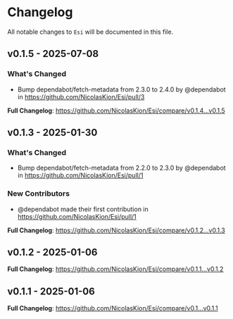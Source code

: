 # Changelog

All notable changes to `Esi` will be documented in this file.

## v0.1.5 - 2025-07-08

### What's Changed

* Bump dependabot/fetch-metadata from 2.3.0 to 2.4.0 by @dependabot in https://github.com/NicolasKion/Esi/pull/3

**Full Changelog**: https://github.com/NicolasKion/Esi/compare/v0.1.4...v0.1.5

## v0.1.3 - 2025-01-30

### What's Changed

* Bump dependabot/fetch-metadata from 2.2.0 to 2.3.0 by @dependabot in https://github.com/NicolasKion/Esi/pull/1

### New Contributors

* @dependabot made their first contribution in https://github.com/NicolasKion/Esi/pull/1

**Full Changelog**: https://github.com/NicolasKion/Esi/compare/v0.1.2...v0.1.3

## v0.1.2 - 2025-01-06

**Full Changelog**: https://github.com/NicolasKion/Esi/compare/v0.1.1...v0.1.2

## v0.1.1 - 2025-01-06

**Full Changelog**: https://github.com/NicolasKion/Esi/compare/v0.1...v0.1.1
